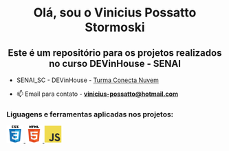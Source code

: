 <h1 align="center">Olá, sou o Vinicius Possatto Stormoski</h1>
<h2 align="center">Este é um repositório para os projetos realizados no curso DEVinHouse - SENAI</h2>

- SENAI_SC - DEVinHouse - [Turma Conecta Nuvem](https://devinhouse.tech)

- 📫 Email para contato - **vinicius-possatto@hotmail.com**


<p align="left">
</p>

<h3 align="left">Liguagens e ferramentas aplicadas nos projetos:</h3>
<p align="left"> <a href="https://www.w3schools.com/css/" target="_blank" rel="noreferrer"> <img src="https://raw.githubusercontent.com/devicons/devicon/master/icons/css3/css3-original-wordmark.svg" alt="css3" width="40" height="40"/> </a> <a href="https://www.w3.org/html/" target="_blank" rel="noreferrer"> <img src="https://raw.githubusercontent.com/devicons/devicon/master/icons/html5/html5-original-wordmark.svg" alt="html5" width="40" height="40"/> </a> <a href="https://developer.mozilla.org/en-US/docs/Web/JavaScript" target="_blank" rel="noreferrer"> <img src="https://raw.githubusercontent.com/devicons/devicon/master/icons/javascript/javascript-original.svg" alt="javascript" width="40" height="40"/> </a> </p>

